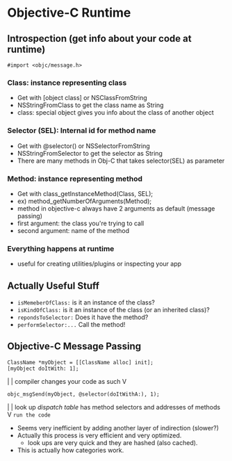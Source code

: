 #  Objective-C Runtime

## Introspection (get info about your code at runtime)
`#import <objc/message.h>`

### Class: instance representing class
- Get with [object class] or NSClassFromString
- NSStringFromClass to get the class name as String
- class: special object gives you info about the class of another object

### Selector (SEL): Internal id for method name
- Get with @selector() or NSSelectorFromString
- NSStringFromSelector to get the selector as String
- There are many methods in Obj-C that takes selector(SEL) as parameter

### Method: instance representing method
- Get with class_getInstanceMethod(Class, SEL);
- ex) method_getNumberOfArguments(Method);
- method in objective-c always have 2 arguments as default (message passing)
- first argument: the class you're trying to call
- second argument: name of the method

### Everything happens at runtime
- useful for creating utilities/plugins or inspecting your app


## Actually Useful Stuff
* `isMemeberOfClass:` is it an instance of the class?
* `isKindOfClass:` is it an instance of the class (or an inherited class)?
* `repondsToSelector:` Does it have the method?
* `performSelector:...` Call the method!


## Objective-C Message Passing
```
ClassName *myObject = [[ClassName alloc] init];
[myObject doItWith: 1];
```
 |
 |  compiler changes your code as such
V
```
objc_msgSend(myObject, @selector(doItWithA:), 1);
```
 |
 | look up *dispatch table* has method selectors and addresses of methods
V
`run the code`


* Seems very inefficient by adding another layer of indirection (slower?)
* Actually this process is very efficient and very optimized.
	- look ups are very quick and they are hashed (also cached).
* This is actually how categories work. 



